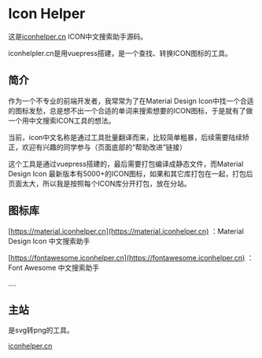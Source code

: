 
# Icon Helper



这是[iconhelper.cn](https://iconhelpler.cn) ICON中文搜索助手源码。

iconhelpler.cn是用vuepress搭建，是一个查找、转换ICON图标的工具。


## 简介

作为一个不专业的前端开发者，我常常为了在Material Design Icon中找一个合适的图标发愁，总是想不出一个合适的单词来搜索想要的ICON图标，于是就有了做一个用中文搜索ICON工具的想法。


当前，icon中文名称是通过工具批量翻译而来，比较简单粗暴，后续需要陆续矫正，欢迎有兴趣的同学参与（页面底部的“帮助改进”链接）

这个工具是通过vuepress搭建的，最后需要打包编译成静态文件，而Material Design Icon 最新版本有5000+的ICON图标，如果和其它库打包在一起，打包后页面太大，所以我是按照每个ICON库分开打包，放在分站。


## 图标库

[https://material.iconhelper.cn](https://material.iconhelper.cn) ：Material Design Icon 中文搜索助手

[https://fontawesome.iconhelper.cn](https://fontawesome.iconhelper.cn) ：Font Awesome 中文搜索助手

....


## 主站

是svg转png的工具。 

[iconhelper.cn](https://iconhelper.cn)